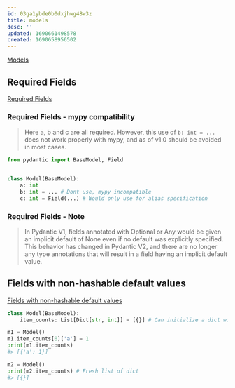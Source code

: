 ```yaml
---
id: 03ga1ybde0b0dxjhwg48w3z
title: models
desc: ''
updated: 1690661498578
created: 1690658956502
---
```

[Models](https://docs.pydantic.dev/latest/usage/models/)

## Required Fields

[Required Fields](https://docs.pydantic.dev/latest/usage/models/#required-fields)

### Required Fields - mypy compatibility

> Here a, b and c are all required. However, this use of `b: int = ...` does not work properly with mypy, and as of v1.0 should be avoided in most cases.

```python
from pydantic import BaseModel, Field


class Model(BaseModel):
    a: int
    b: int = ... # Dont use, mypy incompatible
    c: int = Field(...) # Would only use for alias specification
```

### Required Fields - Note

> In Pydantic V1, fields annotated with Optional or Any would be given an implicit default of None even if no default was explicitly specified. This behavior has changed in Pydantic V2, and there are no longer any type annotations that will result in a field having an implicit default value.

## Fields with non-hashable default values

[Fields with non-hashable default values](https://docs.pydantic.dev/latest/usage/models/#fields-with-non-hashable-default-values)

```python
class Model(BaseModel):
    item_counts: List[Dict[str, int]] = [{}] # Can initialize a dict with this

m1 = Model()
m1.item_counts[0]['a'] = 1
print(m1.item_counts)
#> [{'a': 1}]

m2 = Model()
print(m2.item_counts) # Fresh list of dict
#> [{}]
```
